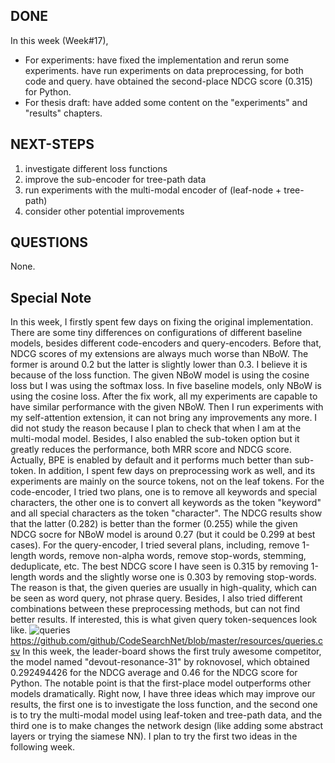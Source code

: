 ## DONE

In this week (Week#17),

- For experiments: have fixed the implementation and rerun some experiments. have run experiments on data preprocessing, for both code and query. have obtained the second-place NDCG score (0.315) for Python.
- For thesis draft: have added some content on the "experiments" and "results" chapters.

## NEXT-STEPS

1. investigate different loss functions
2. improve the sub-encoder for tree-path data
3. run experiments with the multi-modal encoder of (leaf-node + tree-path)
4. consider other potential improvements

## QUESTIONS

None.

## Special Note

In this week, I firstly spent few days on fixing the original implementation. There are some tiny differences on configurations of different baseline models, besides different code-encoders and query-encoders. Before that, NDCG scores of my extensions are always much worse than NBoW. The former is around 0.2 but the latter is slightly lower than 0.3. I believe it is because of the loss function. The given NBoW model is using the cosine loss but I was using the softmax loss. In five baseline models, only NBoW is using the cosine loss. After the fix work, all my experiments are capable to have similar performance with the given NBoW.
Then I run experiments with my self-attention extension, it can not bring any improvements any more. I did not study the reason because I plan to check that when I am at the multi-modal model. Besides, I also enabled the sub-token option but it greatly reduces the performance, both MRR score and NDCG score. Actually, BPE is enabled by default and it performs much better than sub-token.
In addition, I spent few days on preprocessing work as well, and its experiments are mainly on the source tokens, not on the leaf tokens. For the code-encoder, I tried two plans, one is to remove all keywords and special characters, the other one is to convert all keywords as the token "keyword" and all special characters as the token "character". The NDCG results show that the latter (0.282) is better than the former (0.255) while the given NDCG socre for NBoW model is around 0.27 (but it could be 0.299 at best cases). For the query-encoder, I tried several plans, including, remove 1-length words, remove non-alpha words, remove stop-words, stemming, deduplicate, etc. The best NDCG score I have seen is 0.315 by removing 1-length words and the slightly worse one is 0.303 by removing stop-words. The reason is that, the given queries are usually in high-quality, which can be seen as word query, not phrase query. Besides, I also tried different combinations between these preprocessing methods, but can not find better results. If interested, this is what given query token-sequences look like.
![queries](queries.png)
https://github.com/github/CodeSearchNet/blob/master/resources/queries.csv
In this week, the leader-board shows the first truly awesome competitor, the model named "devout-resonance-31" by roknovosel, which obtained 0.292494426 for the NDCG average and 0.46 for the NDCG score for Python. The notable point is that the first-place model outperforms other models dramatically. Right now, I have three ideas which may improve our results, the first one is to investigate the loss function, and the second one is to try the multi-modal model using leaf-token and tree-path data, and the third one is to make changes the network design (like adding some abstract layers or trying the siamese NN). I plan to try the first two ideas in the following week.
